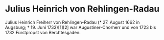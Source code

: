 # Julius Heinrich von Rehlingen-Radau
Julius Heinrich Freiherr von Rehlingen-Radau (* 27. August 1662 in Augsburg; † 19. Juni 1732)[1][2] war Augustiner-Chorherr und von 1723 bis 1732 Fürstpropst von Berchtesgaden.


